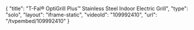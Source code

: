 {
    "title": "T-Fal&reg; OptiGrill Plus&trade; Stainless Steel Indoor Electric Grill",
    "type": "solo",
    "layout": "iframe-static",
    "videoId": "109992410",
    "url": "\/tvpembed\/109992410"
}